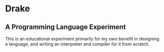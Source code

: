 # Drake
## A Programming Language Experiment

This is an educational experiment primarily for my own benefit in designing a language, and writing an interpreter and 
compiler for it from scratch.
